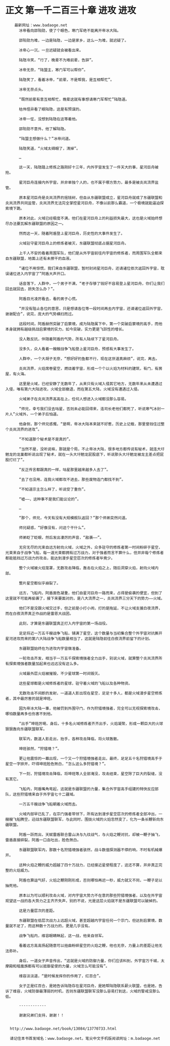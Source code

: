 # 正文 第一千二百三十章 进攻 进攻
        最新网址：www.badaoge.net
          冰帝看向邵阳勋，使了个眼色，寒门军绝不能离开帝冰大陆。
      
          邵阳勋为难，一边是陆隐，一边是家乡，这么一为难，就迟疑了。
      
          冰帝心一沉，一旦迟疑就会被看出来。
      
          陆隐冷笑，“行了，晚辈不为难前辈，告辞”。
      
          冰帝无奈，“陆盟主，寒门军可以帮你”。
      
          陆隐笑了，看着冰帝，“前辈，不是帮我，是互相帮忙”。
      
          冰帝无奈点头。
      
          “既然前辈有意互相帮忙，晚辈这就有事想请寒门军帮忙”陆隐道。
      
          枯伟怪异看了眼陆隐，这是有预谋的。
      
          冰帝一怔，没想到陆隐在这等着他。
      
          邵阳勋不意外，他了解陆隐。
      
          “陆盟主想做什么？”冰帝问道。
      
          陆隐笑道，“火域太碍眼了，清掉”。
      
          …
      
          这一天，陆隐踏上修炼之路刚好十三年，内外宇宙发生了一件天大的事，星河巨舟被抢。
      
          星河巨舟连接内外宇宙，并非单独个人的，也不属于哪方势力，最多是被炎岚流界监管。
      
          原本星河巨舟是炎岚流界的摇钱树，但自从东疆联盟成立，星河巨舟就成了东疆联盟和炎岚流界共同监管，炎岚流界无法完全掌控星河巨舟，不像以前那么霸道，一个极境就能逼迫探索境下跪。
      
          原本对此，火域已经极度不满，他们在星河巨舟上的利益损失最大，这也是火域始终想尽办法要瓦解东疆联盟的原因之一。
      
          然而这一天，随着阿盾登上星河巨舟，历史性的大事件发生了。
      
          火域驻守星河巨舟上的修炼者被灭，东疆联盟彻底占据星河巨舟。
      
          上千人不安的看着周围军队，他们是从外宇宙前往内宇宙的修炼者，而周围军队全都来自东疆联盟，地面上还有未擦干的血液。
      
          “诸位不用惊慌，我们来自东疆联盟，暂时封闭星河巨舟，还请诸位依次返回外宇宙，耽误诸位进入内宇宙了”阿盾大声开口。
      
          话音落下，人群中，一个男子不满，“老子存够了钱好不容易登上星河巨舟，你们让我们回去就回去，损失怎么办？”。
      
          阿盾目光凌厉看去，看的男子心慌。
      
          “并没有阻止各位的意思，只是想请各位等一段时间再去内宇宙，还请诸位返回外宇宙，谢谢配合”，说完，庞大的气势横扫而过。
      
          这段时间，阿盾赫然突破了启蒙境，成为陆隐属下中，第一个突破启蒙境的高手，而他本身就拥有越级挑战启蒙境的实力，如今突破，实力更是飞跃性的增长。
      
          没人敢反抗，伴随着阿盾的气势，所有人陆续下了星河巨舟。
      
          没多久，众人看着一艘艘战争飞船登上星河巨舟，预感有大事发生了。
      
          人群中，一个大胡子无奈，“想好好钓鱼都不行，现在这世道真麻烦”，说完，离去。
      
          炎岚流界，火焰席卷星空，燃烧着宇宙，形成一个个以火焰为材料的建筑，有门，有房屋，有火海。
      
          这里是火域，已经安静了无数年了，从来只有火域入侵其它地方，无数年来从未遭遇过入侵，唯有第六大陆进攻，火域全部撤退，而在第五大陆，火域没有遭遇过入侵。
      
          火域弟子在炎岚流界高高在上，任何人想进入火域都没那么容易。
      
          “师兄，幸亏我们没去咕星，否则未必能回得来，连司长老他们都死了，听说寒气冰封一片人”火域外，一个弟子后怕道。
      
          他身侧，那个师兄感慨，“是啊，帝冰大陆本来就不好惹，历史上记载，那里曾挡住过整个炎岚流界的进攻”。
      
          “不知道那个秘术是不是真的”。
      
          “当然不是，没听说嘛，那就是个局，不止帝冰大陆，很多地方都传说有秘术，就连大圩魍龙的龙巢都听说出现了秘术，就在一头大圩魍龙屁股底下，听说那头大圩魍龙被龙主差点把屁股打烂了”。
      
          “反正传言都跟真的一样，咕星那里越来越多人去了”。
      
          “去了也没用，连我火域都攻不进去，那些废物连门都找不到”。
      
          “不知道宗主怎么样了，听说受了重伤”。
      
          “嘘——，这种事不是我们能议论的”。
      
          …
      
          “那个，师兄，今天有没有大规模舰队返回？”那个师弟突然问道。
      
          师兄疑惑，“好像没有，问这个干什么”。
      
          师弟眨了眨眼，然后发出凄厉的声音，“敌袭——”。
      
          无穷无尽的光束自远方射向火域，火域之外，众多驻守的修炼者第一时间粉碎于星空，光束来自于战争飞船，每一道光束都拥有过万战力，对于强者而言不算什么，但并非每个修炼者都能抵挡过万战力的攻击，能达到漫步星空层次的修炼者毕竟少。
      
          整个火域被火焰笼罩，无数攻击降临，轰击在火焰之上，随后洞穿火焰，射向火域内部。
      
          整片星空都似乎崩裂了。
      
          远方，飞船内，阿盾面色凝重，他们自星河巨舟一路而来，占得是偷袭的便宜，但到了这里就不可能再偷袭了，接下来要面对的，是八大流界之一，炎岚流界三分天下的势力——火域。
      
          他们不是没跟火域交过手，但之前是小打小闹，打的是拖延，不让火域支援白夜流界，而在白夜流界真正作战的是雷恩大战团。
      
          此刻，才算是东疆联盟真正打入内宇宙的第一场战役。
      
          足足将近一万五千艘战争飞船，铺满了星空，这个数量与当初集合整个外宇宙对抗撕开星河进攻而来的第六大陆战争飞船数量相当了，这就是陆隐前往白夜流界前留下的计划。
      
          东疆联盟始终在为进攻内宇宙做准备。
      
          一轮攻击齐发，相当于一万五千探索境强者全力出手，别说火域，就算整个炎岚流界所有探索境强者数量加起来也远远没有这么多。
      
          火域最外层火焰被摧毁，不少星球第一时间毁灭。
      
          这些星球都是火域修炼者的星球，驻守着火域的飞船以及各种物资。
      
          无数攻击不间断的发射，一道道人影出现在星空，足足十多人，都是火域漫步星空修炼者，其中最厉害的就是坤班。
      
          因为帝冰大陆一事，他被罚到外围守门，作为狩猎境强者，完全可以无视探索境攻击，哪怕数量再多也伤害不到他。
      
          “出手”坤班厉喝，身后，十多名火域修炼者齐齐出手，火焰凝聚，形成一颗巨大的火球狠狠轰向东疆联盟联军。
      
          联军内，数道人影走出，抬手，各种攻击降临，将火球轰散。
      
          坤班骇然，“狩猎境？”。
      
          更让他震惊的一幕出现，一个又一个狩猎境强者走出，最终，足足五十名狩猎境高手于星空一字排开，吓得坤班脸色煞白，“怎么这么多狩猎境？”。
      
          下一刻，狩猎境攻击降临，将坤班等人全部淹没，攻击结束，星空除了巨大的裂缝，没有其它。
      
          飞船内，阿盾嘴角弯起，这就是东疆联盟的力量，集合外宇宙高手组建的特快反应部队，这些狩猎境来自于外宇宙七十二疆域。
      
          一万五千艘战争飞船朝着火域而去。
      
          火域内部早已乱了，在宗门强者带领下，所有达到漫步星空层次的修炼者全部冲出，一艘艘飞船腾空，迎战东疆联盟联军，与此同时，围拢火域的火焰忽然变了，化为一条长鞭斩向东疆联盟。
      
          阿盾一跃而出，天赋雷盾联合雷山决与九纹战气，与火焰之鞭对抗，却被一鞭子抽飞，雷盾直接碎裂，阿盾一口血吐出，脸色煞白。
      
          东疆联盟联军内，那数十名狩猎境强者骇然，战斗数值探测器不停的响，不时有机械爆开。
      
          这种火焰之鞭的威力超越了四十万战力，已经接近星使程度了，这还不算，并非真正完整的火焰威力。
      
          阿盾也算运气好，火焰之鞭刚刚形成，否则哪怕再迟一秒，威力就又不同，一鞭子足以抽死他。
      
          原本以为可以顺利攻击火域，对内宇宙大势力不在意的那些狩猎境强者，以及在外宇宙观望这一战的各大势力之主齐齐失声，别的不说，光是这层火焰就不是东疆联盟可以破掉的。
      
          这是力量层次的差距。
      
          东疆联盟在低层次战力上远超火域，甚至超越内宇宙任何一个宗门，但达到启蒙境，数量就不足了，而这种数十万战力的，更是几乎没有。
      
          战争飞船内，维容眼睛眯起，这一战，他亲自领军。
      
          看着远方高高扬起随意可以扭曲粉碎星空的火焰之鞭，他也无奈，力量上的差距让他无法弥补。
      
          身后，一道女子声音传出，“这就是火域的防御力量，你们应该料到，外宇宙万千城，太摩殿和暗凰族都有可以抵御星使的力量，火域怎么可能没有”。
      
          维容淡淡道，“是时候发挥你的作用了，红百合”。
      
          女子正是红百合，是她告诉陆隐存在星河巨舟，是她帮陆隐联系薪火联盟，也是她，告诉了维容，火域防御最薄弱的时机，否则东疆联盟联军没那么容易打到这，火域的警戒没那么低。
      
          ------------
      
          谢谢兄弟们支持，谢谢！！
      
      
      http://www.badaoge.net/book/13084/13770733.html
      
      请记住本书首发域名：www.badaoge.net。笔尖中文手机版阅读网址：m.badaoge.net